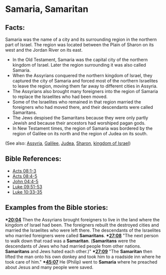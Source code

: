 # Samaria, Samaritan #

## Facts: ##

Samaria was the name of a city and its surrounding region in the northern part of Israel. The region was located between the Plain of Sharon on its west and the Jordan River on its east.

* In the Old Testament, Samaria was the capital city of the northern kingdom of Israel. Later the region surrounding it was also called Samaria.
* When the Assyrians conquered the northern kingdom of Israel, they captured the city of Samaria and forced most of the northern Israelites to leave the region, moving them far away to different cities in Assyria.
* The Assyrians also brought many foreigners into the region of Samaria to replace the Israelites who had been moved.
* Some of the Israelites who remained in that region married the foreigners who had moved there, and their descendants were called Samaritans.
* The Jews despised the Samaritans because they were only partly Jewish and because their ancestors had worshiped pagan gods.
* In New Testament times, the region of Samaria was bordered by the region of Galilee on its north and the region of Judea on its south.

(See also: [Assyria](../other/assyria.md), [Galilee](../other/galilee.md), [Judea](../other/judea.md), [Sharon](../other/sharon.md), [kingdom of Israel](../other/kingdomofisrael.md))

## Bible References: ##

* [Acts 08:1-3](en/tn/act/help/08/01)
* [Acts 08:4-5](en/tn/act/help/08/04)
* [John 04:4-5](en/tn/jhn/help/04/04)
* [Luke 09:51-53](en/tn/luk/help/09/51)
* [Luke 10:33-35](en/tn/luk/help/10/33)

## Examples from the Bible stories: ##

  __*[20:04](en/tn/obs/help/20/04)__ Then the Assyrians brought foreigners to live in the land where the kingdom of Israel had been. The foreigners rebuilt the destroyed cities and married the Israelites who were left there. The descendants of the Israelites who married foreigners were called __Samaritans__.
  __*[27:08](en/tn/obs/help/27/08)__ "The next person to walk down that road was a __Samaritan__. (__Samaritans__ were the descendants of Jews who had married people from other nations. __Samaritans__ and Jews hated each other.)"
  __*[27:09](en/tn/obs/help/27/09)__ "The __Samaritan__ then lifted the man onto his own donkey and took him to a roadside inn where he took care of him."
  __*[45:07](en/tn/obs/help/45/07)__ He (Philip) went to __Samaria__ where he preached about Jesus and many people were saved.
